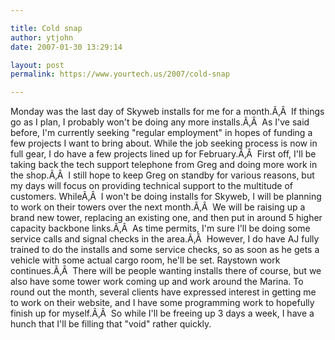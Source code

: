 ```yaml
---

title: Cold snap
author: ytjohn
date: 2007-01-30 13:29:14

layout: post
permalink: https://www.yourtech.us/2007/cold-snap

---
```

Monday was the last day of Skyweb installs for me for a month.Ã‚Â  If things go as I plan, I probably won't be doing any more installs.Ã‚Â  As I've said before, I'm currently seeking "regular employment" in hopes of funding a few projects I want to bring about.
While the job seeking process is now in full gear, I do have a few projects lined up for February.Ã‚Â  First off, I'll be taking back the tech support telephone from Greg and doing more work in the shop.Ã‚Â  I still hope to keep Greg on standby for various reasons, but my days will focus on providing technical support to the multitude of customers.
WhileÃ‚Â  I won't be doing installs for Skyweb, I will be planning to work on their towers over the next month.Ã‚Â  We will be raising up a brand new tower, replacing an existing one, and then put in around 5 higher capacity backbone links.Ã‚Â  As time permits, I'm sure I'll be doing some service calls and signal checks in the area.Ã‚Â  However, I do have AJ fully trained to do the installs and some service checks, so as soon as he gets a vehicle with some actual cargo room, he'll be set.
Raystown work continues.Ã‚Â  There will be people wanting installs there of course, but we also have some tower work coming up and work around the Marina.
To round out the month, several clients have expressed interest in getting me to work on their website, and I have some programming work to hopefully finish up for myself.Ã‚Â  So while I'll be freeing up 3 days a week, I have a hunch that I'll be filling that "void" rather quickly.
